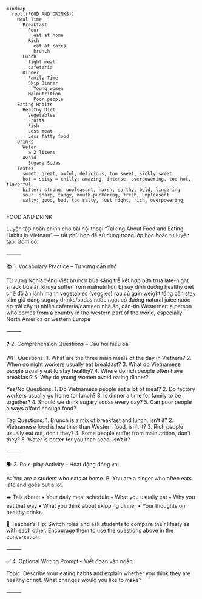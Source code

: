 ```mermaid
mindmap
  root((FOOD AND DRINKS))
    Meal Time
      Breakfast
        Poor
          eat at home
        Rich
          eat at cafes
          brunch
      Lunch
        light meal
        cafeteria
      Dinner
        Family Time
        Skip Dinner
          Young women
        Malnutrition
          Poor people
    Eating Habits
      Healthy Diet
        Vegetables
        Fruits
        Fish
        Less meat
        Less fatty food
    Drinks
      Water
        ≥ 2 liters
      Avoid
        Sugary Sodas
    Tastes
      sweet: great, awful, delicious, too sweet, sickly sweet
      hot = spicy = chilly: amazing, intense, overpowering, too hot, flavorful
      bitter: strong, unpleasant, harsh, earthy, bold, lingering
      sour: sharp, tangy, mouth-puckering, fresh, unpleasant
      salty: good, bad, too salty, just right, rich, overpowering
      

```

FOOD AND DRINK

Luyện tập hoàn chỉnh cho bài hội thoại “Talking About Food and Eating Habits in Vietnam” — rất phù hợp để sử dụng trong lớp học hoặc tự luyện tập. Gồm có:

⸻

📚 1. Vocabulary Practice – Từ vựng cần nhớ

Từ vựng	Nghĩa tiếng Việt
brunch	bữa sáng trễ kết hợp bữa trưa
late-night snack	bữa ăn khuya
suffer from malnutrition	bị suy dinh dưỡng
healthy diet	chế độ ăn lành mạnh
vegetables (veggies)	rau củ
gain weight	tăng cân
stay slim	giữ dáng
sugary drinks/sodas	nước ngọt có đường
natural juice	nước ép trái cây tự nhiên
cafeteria/canteen	nhà ăn, căn-tin
Westerner: a person who comes from a country in the western part of the world, especially North America or western Europe

⸻

❓ 2. Comprehension Questions – Câu hỏi hiểu bài

WH-Questions:
	1.	What are the three main meals of the day in Vietnam?
	2.	When do night workers usually eat breakfast?
	3.	What do Vietnamese people usually eat to stay healthy?
	4.	Where do rich people often have breakfast?
	5.	Why do young women avoid eating dinner?

Yes/No Questions:
	1.	Do Vietnamese people eat a lot of meat?
	2.	Do factory workers usually go home for lunch?
	3.	Is dinner a time for family to be together?
	4.	Should we drink sugary sodas every day?
	5.	Can poor people always afford enough food?

Tag Questions:
	1.	Brunch is a mix of breakfast and lunch, isn’t it?
	2.	Vietnamese food is healthier than Western food, isn’t it?
	3.	Rich people usually eat out, don’t they?
	4.	Some people suffer from malnutrition, don’t they?
	5.	Water is better for you than soda, isn’t it?

⸻

🗣️ 3. Role-play Activity – Hoạt động đóng vai

A: You are a student who eats at home.
B: You are a singer who often eats late and goes out a lot.

➡️ Talk about:
	•	Your daily meal schedule
	•	What you usually eat
	•	Why you eat that way
	•	What you think about skipping dinner
	•	Your thoughts on healthy drinks

📝 Teacher’s Tip: Switch roles and ask students to compare their lifestyles with each other. Encourage them to use the questions above in the conversation.

⸻

✅ 4. Optional Writing Prompt – Viết đoạn văn ngắn

Topic: Describe your eating habits and explain whether you think they are healthy or not. What changes would you like to make?

⸻

